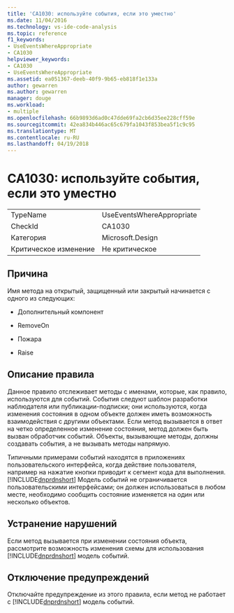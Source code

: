 ```yaml
---
title: 'CA1030: используйте события, если это уместно'
ms.date: 11/04/2016
ms.technology: vs-ide-code-analysis
ms.topic: reference
f1_keywords:
- UseEventsWhereAppropriate
- CA1030
helpviewer_keywords:
- CA1030
- UseEventsWhereAppropriate
ms.assetid: ea051367-deeb-40f9-9b65-eb818f1e133a
author: gewarren
ms.author: gewarren
manager: douge
ms.workload:
- multiple
ms.openlocfilehash: 66b9893d6ad0c47dde69fa2cb6d35ee228cff59e
ms.sourcegitcommit: 42ea834b446ac65c679fa1043f853bea5f1c9c95
ms.translationtype: MT
ms.contentlocale: ru-RU
ms.lasthandoff: 04/19/2018
---
```

# <a name="ca1030-use-events-where-appropriate"></a>CA1030: используйте события, если это уместно
|||
|-|-|
|TypeName|UseEventsWhereAppropriate|
|CheckId|CA1030|
|Категория|Microsoft.Design|
|Критическое изменение|Не критическое|

## <a name="cause"></a>Причина
 Имя метода на открытый, защищенный или закрытый начинается с одного из следующих:

-   Дополнительный компонент

-   RemoveOn

-   Пожара

-   Raise

## <a name="rule-description"></a>Описание правила
 Данное правило отслеживает методы с именами, которые, как правило, используются для событий. События следуют шаблон разработки наблюдателя или публикации-подписки; они используются, когда изменения состояния в одном объекте должен иметь возможность взаимодействия с другими объектами. Если метод вызывается в ответ на четко определенное изменение состояния, метод должен быть вызван обработчик событий. Объекты, вызывающие методы, должны создавать события, а не вызывать методы напрямую.

 Типичными примерами событий находятся в приложениях пользовательского интерфейса, когда действие пользователя, например на нажатие кнопки приводит к сегмент кода для выполнения. [!INCLUDE[dnprdnshort](../code-quality/includes/dnprdnshort_md.md)] Модель событий не ограничивается пользовательскими интерфейсами; он должен использоваться в любом месте, необходимо сообщить состояние изменяется на один или несколько объектов.

## <a name="how-to-fix-violations"></a>Устранение нарушений
 Если метод вызывается при изменении состояния объекта, рассмотрите возможность изменения схемы для использования [!INCLUDE[dnprdnshort](../code-quality/includes/dnprdnshort_md.md)] модель событий.

## <a name="when-to-suppress-warnings"></a>Отключение предупреждений
 Отключайте предупреждение из этого правила, если метод не работает с [!INCLUDE[dnprdnshort](../code-quality/includes/dnprdnshort_md.md)] модель событий.